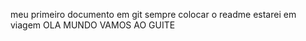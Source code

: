 meu primeiro documento em git 
 sempre colocar o readme 
 estarei em viagem 
OLA MUNDO VAMOS AO GUITE